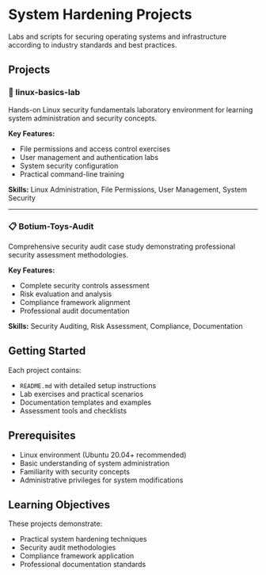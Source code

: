 # System Hardening Projects

Labs and scripts for securing operating systems and infrastructure according to industry standards and best practices.

## Projects

### 🐧 linux-basics-lab
Hands-on Linux security fundamentals laboratory environment for learning system administration and security concepts.

**Key Features:**
- File permissions and access control exercises
- User management and authentication labs
- System security configuration
- Practical command-line training

**Skills:** Linux Administration, File Permissions, User Management, System Security

---

### 📋 Botium-Toys-Audit
Comprehensive security audit case study demonstrating professional security assessment methodologies.

**Key Features:**
- Complete security controls assessment
- Risk evaluation and analysis
- Compliance framework alignment
- Professional audit documentation

**Skills:** Security Auditing, Risk Assessment, Compliance, Documentation

## Getting Started

Each project contains:
- `README.md` with detailed setup instructions
- Lab exercises and practical scenarios
- Documentation templates and examples
- Assessment tools and checklists

## Prerequisites

- Linux environment (Ubuntu 20.04+ recommended)
- Basic understanding of system administration
- Familiarity with security concepts
- Administrative privileges for system modifications

## Learning Objectives

These projects demonstrate:
- Practical system hardening techniques
- Security audit methodologies
- Compliance framework application
- Professional documentation standards